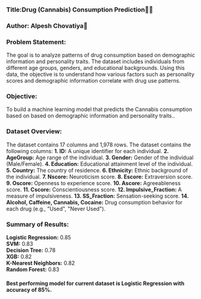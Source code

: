 ### Title:Drug (Cannabis) Consumption Prediction  
### Author: Alpesh Chovatiya

### Problem Statement:
The goal is to analyze patterns of drug consumption based on demographic information and personality traits. The dataset includes individuals from different age groups, genders, and educational backgrounds. Using this data, the objective is to understand how various factors such as personality scores and demographic information correlate with drug use patterns.

### Objective:
To build a machine learning model that predicts the Cannabis consumption based on based on demographic information and personality traits..

### Dataset Overview:
The dataset contains 17 columns and 1,978 rows.
The dataset contains the following columns:
**1. ID:** A unique identifier for each individual.
**2. AgeGroup:** Age range of the individual.
**3. Gender:** Gender of the individual (Male/Female).
**4. Education:** Educational attainment level of the individual.
**5. Country:** The country of residence.
**6. Ethnicity:** Ethnic background of the individual.
**7. Nscore:** Neuroticism score.
**8. Escore:** Extraversion score.
**9. Oscore:** Openness to experience score.
**10. Ascore:** Agreeableness score.
**11. Cscore:** Conscientiousness score.
**12. Impulsive_Fraction:** A measure of impulsiveness.
**13. SS_Fraction:** Sensation-seeking score.
**14. Alcohol, Caffeine, Cannabis, Cocaine:** Drug consumption behavior for each drug (e.g., "Used", "Never Used").       

### Summary of Results:
**Logistic Regression:** 0.85   
**SVM:** 0.83       
**Decision Tree:** 0.78    
**XGB:** 0.82     
**K-Nearest Neighbors:** 0.82    
**Random Forest:** 0.83       
  

#### Best performing model for current dataset is Logistic Regression with accuracy of 85%.
